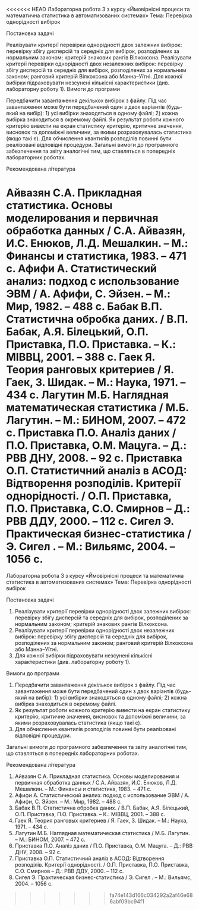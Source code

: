 <<<<<<< HEAD
Лабораторна робота 3 з курсу «Ймовірнісні процеси та математична статистика в автоматизованих системах» Тема: Перевірка однорідності вибірок

Постановка задачі

Реалізувати критерії перевірки однорідності двох залежних вибірок: перевірку збігу дисперсій та середніх для вибірок, розподілених за нормальним законом; критерій знакових рангів Вілкоксона.
Реалізувати критерії перевірки однорідності двох незалежних вибірок: перевірку збігу дисперсій та середніх для вибірок, розподілених за нормальним законом; ранговий критерій Вілкоксона або Манна–Уїтні.
Для кожної вибірки підраховувати незсунені кількісні характеристики (див. лабораторну роботу 1).
Вимоги до програми

Передбачити завантаження декількох вибірок з файлу. Під час завантаження може бути передбачений один з двох варіантів (будь-який на вибір): 1) усі вибірки знаходяться в одному файлі; 2) кожна вибірка знаходиться в окремому файлі.
Як результат роботи кожного критерію вивести на екран статистику критерію, критичне значення, висновок та допоміжні величини, за якими розраховувалась статистика (якщо такі є).
Для обчислення квантилів розподілів повинні бути реалізовані відповідні процедури.
Загальні вимоги до програмного забезпечення та звіту аналогічні тим, що ставляться в попередніх лабораторних роботах.

Рекомендована література

Айвазян С.А. Прикладная статистика. Основы моделирования и первичная обработка данных / С.А. Айвазян, И.С. Енюков, Л.Д. Мешалкин. – М.: Финансы и статистика, 1983. – 471 с.
Афифи А. Статистический анализ: подход с использование ЭВМ / А. Афифи, С. Эйзен. – М.: Мир, 1982. – 488 с.
Бабак В.П. Статистична обробка даних. / В.П. Бабак, А.Я. Білецький, О.П. Приставка, П.О. Приставка. – К.: МІВВЦ, 2001. – 388 с.
Гаек Я. Теория ранговых критериев / Я. Гаек, З. Шидак. – М.: Наука, 1971. – 434 с.
Лагутин М.Б. Наглядная математическая статистика / М.Б. Лагутин. – М.: БИНОМ, 2007. – 472 с.
Приставка П.О. Аналіз даних / П.О. Приставка, О.М. Мацуга. – Д.: РВВ ДНУ, 2008. – 92 с.
Приставка О.П. Статистичний аналіз в АСОД: Відтворення розподілів. Критерії однорідності. / О.П. Приставка, П.О. Приставка, С.О. Смирнов – Д.: РВВ ДДУ, 2000. – 112 с.
Сигел Э. Практическая бизнес-статистика / Э. Сигел . – М.: Вильямс, 2004. – 1056 с.
=======
Лабораторна робота 3
з курсу «Ймовірнісні процеси та математична статистика 
в автоматизованих системах»
Тема: Перевірка однорідності вибірок

Постановка задачі
1. Реалізувати критерії перевірки однорідності двох залежних вибірок:
перевірку збігу дисперсій та середніх для вибірок, розподілених за нормальним законом;
критерій знакових рангів Вілкоксона.
2. Реалізувати критерії перевірки однорідності двох незалежних вибірок:
перевірку збігу дисперсій та середніх для вибірок, розподілених за нормальним законом;
ранговий критерій Вілкоксона або Манна–Уїтні.
3. Для кожної вибірки підраховувати незсунені кількісні характеристики (див. лабораторну роботу 1).


Вимоги до програми
1. Передбачити завантаження декількох вибірок з файлу. Під час завантаження може бути передбачений один з двох варіантів (будь-який на вибір): 1) усі вибірки знаходяться в одному файлі; 2) кожна вибірка знаходиться в окремому файлі. 
2. Як результат роботи кожного критерію вивести на екран статистику критерію, критичне значення, висновок та допоміжні величини, за якими розраховувалась статистика (якщо такі є).
3. Для обчислення квантилів розподілів повинні бути реалізовані відповідні процедури.

Загальні вимоги до програмного забезпечення та звіту аналогічні тим, що ставляться в попередніх лабораторних роботах.


Рекомендована література
1. Айвазян С.А. Прикладная статистика. Основы моделирования и первичная обработка данных / С.А. Айвазян, И.С. Енюков, Л.Д. Мешалкин. – М.: Финансы и статистика, 1983. – 471 с.
2. Афифи А. Статистический анализ: подход с использование ЭВМ / А. Афифи, 
С. Эйзен. – М.: Мир, 1982. – 488 с.
3. Бабак В.П. Статистична обробка даних. / В.П. Бабак, А.Я. Білецький, О.П. Приставка, П.О. Приставка. – К.: МІВВЦ, 2001. – 388 с.
4. Гаек Я. Теория ранговых критериев / Я. Гаек, З. Шидак. – М.: Наука, 1971. – 434 с.
5. Лагутин М.Б. Наглядная математическая статистика / М.Б. Лагутин. – М.: БИНОМ, 2007. – 472 с.
6. Приставка П.О. Аналіз даних / П.О. Приставка, О.М. Мацуга. – Д.: РВВ ДНУ, 2008. – 92 с.
7. Приставка О.П. Статистичний аналіз в АСОД: Відтворення розподілів. Критерії однорідності. / О.П. Приставка, П.О. Приставка, С.О. Смирнов – Д.: РВВ ДДУ, 2000. – 112 с.
8. Сигел Э. Практическая бизнес-статистика / Э. Сигел . – М.: Вильямс, 2004. – 1056 с.
>>>>>>> fa74e143d166c034292a2af46e686abf09bc94f1
